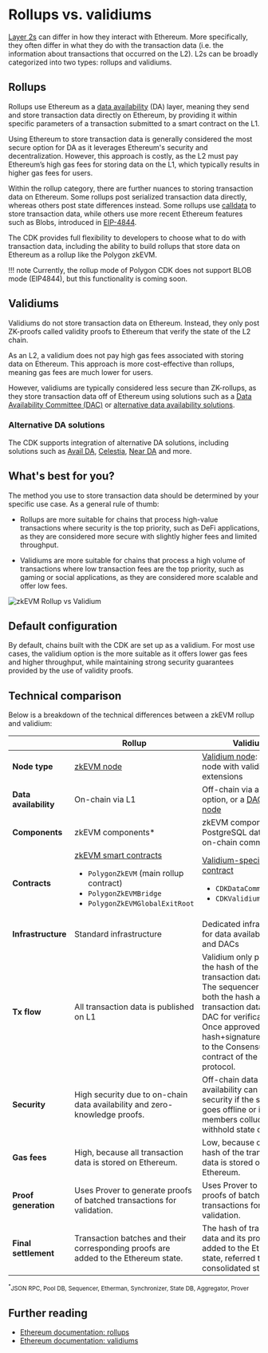 # Rollups vs. validiums

[Layer 2s](./layer2s.md) can differ in how they interact with Ethereum. More specifically, they often differ in what they do with the transaction data (i.e. the information about transactions that occurred on the L2). L2s can be broadly categorized into two types: rollups and validiums.

## Rollups

Rollups use Ethereum as a [data availability](https://docs.polygon.technology/cdk/glossary/#data-availability) (DA) layer, meaning they send and store transaction data directly on Ethereum, by providing it within specific parameters of a transaction submitted to a smart contract on the L1.

Using Ethereum to store transaction data is generally considered the most secure option for DA as it leverages Ethereum's security and decentralization. However, this approach is costly, as the L2 must pay Ethereum&rsquo;s high gas fees for storing data on the L1, which typically results in higher gas fees for users.

Within the rollup category, there are further nuances to storing transaction data on Ethereum. Some rollups post serialized transaction data directly, whereas others post state differences instead. Some rollups use [calldata](https://docs.soliditylang.org/en/v0.8.26/types.html#data-location) to store transaction data, while others use more recent Ethereum features such as Blobs, introduced in [EIP-4844](https://www.eip4844.com/).

The CDK provides full flexibility to developers to choose what to do with transaction data, including the ability to build rollups that store data on Ethereum as a rollup like the Polygon zkEVM. 

!!! note
    Currently, the rollup mode of Polygon CDK does not support BLOB mode (EIP4844), but this functionality is coming soon.

## Validiums

Validiums do not store transaction data on Ethereum. Instead, they only post ZK-proofs called validity proofs to Ethereum that verify the state of the L2 chain.

As an L2, a validium does not pay high gas fees associated with storing data on Ethereum. This approach is more cost-effective than rollups, meaning gas fees are much lower for users. 

However, validiums are typically considered less secure than ZK-rollups, as they store transaction data off of Ethereum using solutions such as a [Data Availability Committee (DAC)](https://docs.polygon.technology/cdk/glossary/#data-availability-committee-dac) or [alternative data availability solutions](#alternative-da-solutions).

### Alternative DA solutions

The CDK supports integration of alternative DA solutions, including solutions such as [Avail DA](https://blog.availproject.org/avail-ecosystem-series-polygon-zkevm-validium/), [Celestia](https://polygon.technology/blog/celestias-high-throughput-out-of-the-box-data-availability-layer-to-integrate-with-polygon-cdk), [Near DA](https://pages.near.org/blog/near-da-integrates-with-polygon-cdk-for-developers-building-ethereum-zk-rollups/) and more.

## What's best for you?

The method you use to store transaction data should be determined by your specific use case. As a general rule of thumb:

- Rollups are more suitable for chains that process high-value transactions where security is the top priority, such as DeFi applications, as they are considered more secure with slightly higher fees and limited throughput.

- Validiums are more suitable for chains that process a high volume of transactions where low transaction fees are the top priority, such as gaming or social applications, as they are considered more scalable and offer low fees.

![zkEVM Rollup vs Validium](../../img/cdk/zkevm-rollup-validium.png)

## Default configuration

By default, chains built with the CDK are set up as a validium. For most use cases, the validium option is the more suitable as it offers lower gas fees and higher throughput, while maintaining strong security guarantees provided by the use of validity proofs.

## Technical comparison

Below is a breakdown of the technical differences between a zkEVM rollup and validium:

|                       | Rollup                                                                                                                                                                                                   | Validium                                                                                                                                                                                                                                                   |
| --------------------- | -------------------------------------------------------------------------------------------------------------------------------------------------------------------------------------------------------- | ---------------------------------------------------------------------------------------------------------------------------------------------------------------------------------------------------------------------------------------------------------- |
| **Node type**         | [zkEVM node](https://github.com/0xPolygonHermez/zkevm-node)                                                                                                                                              | [Validium node](https://github.com/0xPolygon/cdk-validium-node): zkEVM node with validium extensions                                                                                                                                                       |
| **Data availability** | On-chain via L1                                                                                                                                                                                          | Off-chain via a local option, or a [DAC](../glossary/index.md#data-availability-committee-dac) + [DA node](https://github.com/0xPolygon/cdk-data-availability)                                                                                             |
| **Components**        | zkEVM components\*                                                                                                                                                                                       | zkEVM components\* + PostgreSQL database + on-chain committees                                                                                                                                                                                             |
| **Contracts**         | [zkEVM smart contracts](https://github.com/0xPolygonHermez/zkevm-contracts) <ul><li>`PolygonZkEVM` (main rollup contract)</li> <li> `PolygonZkEVMBridge`</li> <li>`PolygonZkEVMGlobalExitRoot`</li></ul> | [Validium-specific DAC contract](https://github.com/0xPolygon/cdk-validium-contracts) <ul><li>`CDKDataCommittee.sol`</li><li> `CDKValidium.sol` </li></ul>                                                                                                 |
| **Infrastructure**    | Standard infrastructure                                                                                                                                                                                  | Dedicated infrastructure for data availability layer and DACs                                                                                                                                                                                              |
| **Tx flow**           | All transaction data is published on L1                                                                                                                                                                  | Validium only publishes the hash of the transaction data to L1. The sequencer sends both the hash and the transaction data to the DAC for verification. Once approved, the hash+signatures are sent to the Consensus L1 contract of the validium protocol. |
| **Security**          | High security due to on-chain data availability and zero-knowledge proofs.                                                                                                                               | Off-chain data availability can affect security if the sequencer goes offline or if DAC members collude to withhold state data.                                                                                                                            |
| **Gas fees**          | High, because all transaction data is stored on Ethereum.                                                                                                                                                | Low, because only the hash of the transaction data is stored on Ethereum.                                                                                                                                                                                  |
| **Proof generation**  | Uses Prover to generate proofs of batched transactions for validation.                                                                                                                                   | Uses Prover to generate proofs of batched transactions for validation.                                                                                                                                                                                     |
| **Final settlement**  | Transaction batches and their corresponding proofs are added to the Ethereum state.                                                                                                                      | The hash of transaction data and its proof are added to the Ethereum state, referred to as the consolidated state.                                                                                                                                         |

<sub><sup>\*</sup>JSON RPC, Pool DB, Sequencer, Etherman, Synchronizer, State DB, Aggregator, Prover</sub>


## Further reading

- [Ethereum documentation: rollups](https://ethereum.org/en/developers/docs/scaling/#rollups)
- [Ethereum documentation: validiums](https://ethereum.org/en/developers/docs/scaling/validium/)

